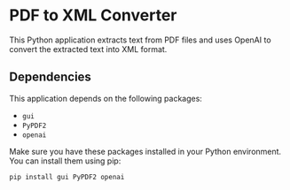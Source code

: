 # PDF to XML Converter

This Python application extracts text from PDF files and uses OpenAI to convert the extracted text into XML format.

## Dependencies

This application depends on the following packages:

- `gui`
- `PyPDF2`
- `openai`

Make sure you have these packages installed in your Python environment. You can install them using pip:

```bash
pip install gui PyPDF2 openai